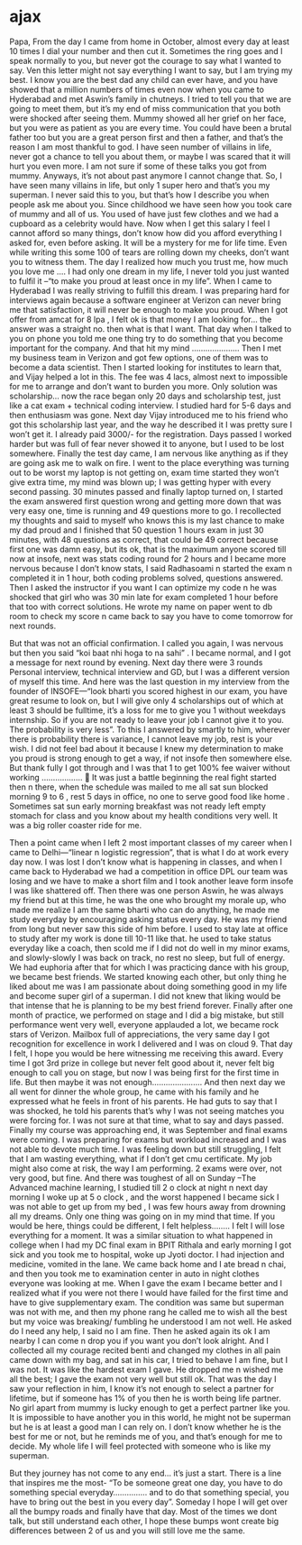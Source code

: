 # ajax
Papa,
From the day I came from home in October, almost every day at least 10 times I dial your number and then cut it. Sometimes the ring goes and I speak normally to you, but never got the courage to say what I wanted to say. Ven this letter might not say everything I want to say, but I am trying my best.
I know you are the best dad any child can ever have, and you have showed that a million numbers of times even now when you came to Hyderabad and met Aswin’s family in chutneys. I tried to tell you that we are going to meet them, but it’s my end of miss communication that you both were shocked after seeing them. Mummy showed all her grief on her face, but you were as patient as you are every time.  You could have been a brutal father too but you are a great person first and then a father, and that’s the reason I am most thankful to god. 
I have seen number of villains in life, never got a chance to tell you about them, or maybe I was scared that it will hurt you even more. I am not sure if some of these talks you got from mummy. Anyways, it’s not about past anymore I cannot change that. So, I have seen many villains in life, but only 1 super hero and that’s you my superman. I never said this to you, but that’s how I describe you when people ask me about you. Since childhood we have seen how you took care of mummy and all of us. You used of have just few clothes and we had a cupboard as a celebrity would have. Now when I get this salary I feel I cannot afford so many things, don’t know how did you afford everything I asked for, even before asking. It will be a mystery for me for life time. Even while writing this some 100 of tears are rolling down my cheeks, don’t want you to witness them. 
The day I realized how much you trust me, how much you love me …. I had only one dream in my life, I never told you just wanted to fulfil it –“to make you proud at least once in my life”. When I came to Hyderabad I was really striving to fulfill this dream. I was preparing hard for interviews again because a software engineer at Verizon can never bring me that satisfaction, it will never be enough to make you proud.  When I got offer from amcat for 8 lpa , I felt ok is that money I am looking for… the answer was a straight no. then what is that I want. That day when I talked to you on phone you told me one thing try to do something that you become important for the company. And that hit my mind …………………
Then I met my business team in Verizon and got few options, one of them was to become a data scientist. Then I started looking for institutes to learn that, and Vijay helped a lot in this. The fee was 4 lacs, almost next to impossible for me to arrange and don’t want to burden you more. Only solution was scholarship… now the race began only 20 days and scholarship test, just like a cat exam + technical coding interview. I studied hard for 5-6 days and then enthusiasm was gone. Next day Vijay introduced me to his friend who got this scholarship last year, and the way he described it I was pretty sure I won’t get it. I already paid 3000/- for the registration. Days passed I worked harder but was full of fear never showed it to anyone, but I used to be lost somewhere. 
Finally the test day came, I am nervous like anything as if they are going ask me to walk on fire. I went to the place everything was turning out to be worst my laptop is not getting on, exam time started they won’t give extra time, my mind was blown up; I was getting hyper with every second passing. 30 minutes passed and finally laptop turned on, I started the exam answered first question wrong and getting more down that was very easy one, time is running and 49 questions more to go.  I recollected my thoughts and said to myself who knows this is my last chance to make my dad proud and I finished that 50 question 1 hours exam in just 30 minutes, with 48 questions as correct, that could be 49 correct because first one was damn easy, but its ok, that is the maximum anyone scored till now at insofe, next was stats coding round for 2 hours and I became more nervous because I don’t know stats, I said  Radhasoami n started the exam n completed it in 1 hour, both coding problems solved, questions answered. Then I asked the instructor if you want I can optimize my code n he was shocked that girl who was 30 min late for exam completed 1 hour before that too with correct solutions. He wrote my name on paper went to db room to check my score n came back to say you have to come tomorrow for next rounds. 

But that was not an official confirmation. I called you again, I was nervous but then you said “koi baat nhi hoga to na sahi” . I became normal, and I got a message for next round by evening. 
Next day there were 3 rounds Personal interview, technical interview and GD, but I was a different version of myself this time. And here was the last question in my interview from the founder of INSOFE—“look bharti you scored highest in our exam, you have great resume to look on, but I will give only 4 scholarships out of which at least 3 should be fulltime, it’s a loss for me to give you 1 without weekdays internship. So if you are not ready to leave your job I cannot give it to you. The probability is very less”. To this I answered by smartly to him, wherever there is probability there is variance, I cannot leave my job, rest is your wish.
I did not feel bad about it because I knew my determination to make you proud is strong enough to get a way, if not insofe then somewhere else. But thank fully I got through and I was that 1 to get 100% fee waiver without working ……………… 
It was just a battle beginning the real fight started then n there, when the schedule was mailed to me all sat sun blocked morning 9 to 6 , rest 5 days in office, no one to serve good food like home . Sometimes sat sun early morning breakfast was not ready left empty stomach for class and you know about my health conditions very well. It was a big roller coaster ride for me.

Then a point came when I left 2 most important classes of my career when I came to Delhi—“linear n logistic regression”, that is what I do at work every day now. I was lost I don’t know what is happening in classes, and when I came back to Hyderabad we had a competition in office DPL our team was losing and we have to make a short film and I took another leave form insofe I was like shattered off. Then there was one person Aswin, he was always my friend but at this time, he was the one who brought my morale up, who made me realize I am the same bharti who can do anything, he made me study everyday by encouraging asking status every day. He was my friend from long but never saw this side of him before. I used to stay late at office to study after my work is done till 10-11 like that. he used to take status everyday like a coach, then scold me if I did not do well in my minor exams, and slowly-slowly I was back on track, no rest no sleep, but full of energy. We had euphoria after that for which I was practicing dance with his group, we became best friends. We started knowing each other, but only thing he liked about me was I am passionate about doing something good in my life and become super girl of a superman. I did not knew that liking would be that intense that he is planning to be my best friend forever. Finally after one month of practice, we performed on stage and I did a big mistake, but still performance went very well, everyone applauded a lot, we became rock stars of Verizon. Mailbox full of appreciations, the very same day I got recognition for excellence in work I delivered and I was on cloud 9. That day I felt, I hope you would be here witnessing me receiving this award. Every time I got 3rd prize in college but never felt good about it, never felt big enough to call you on stage, but now I was being first for the first time in life. But then maybe it was not enough…………………. And then next day we all went for dinner the whole group, he came with his family and he expressed what he feels in front of his parents. He had guts to say that I was shocked, he told his parents that’s why I was not seeing matches you were forcing for. I was not sure at that time, what to say and days passed. Finally my course was approaching end, it was September and final exams were coming. I was preparing for exams but workload increased and I was not able to devote much time. I was feeling down but still struggling, I felt that I am wasting everything, what if I don’t get cmu certificate. My job might also come at risk, the way I am performing.
2 exams were over, not very good, but fine. And there was toughest of all on Sunday –The Advanced machine learning, I studied till 2 o clock at night n next day morning I woke up at 5 o clock , and the worst happened I became sick I was not able to get up from my bed , I was few hours away from drowning all my dreams. Only one thing was going on in my mind that time. If you would be here, things could be different, I felt helpless…….. I felt I will lose everything for a moment.  It was a similar situation to what happened in college when I had my DC final exam in BPIT Rithala and early morning I got sick and you took me to hospital, woke up Jyoti doctor. I had injection and medicine, vomited in the lane. We came back home and I ate bread n chai, and then you took me to examination center in auto in night clothes everyone was looking at me. When I gave the exam I became better and I realized what if you were not there I would have failed for the first time and have to give supplementary exam.  The condition was same but superman was not with me, and then my phone rang he called me to wish all the best but my voice was breaking/ fumbling he understood I am not well. He asked do I need any help, I said no I am fine. Then he asked again its ok I am nearby I can come n drop you if you want you don’t look alright. And I collected all my courage recited benti and changed my clothes in all pain came down with my bag, and sat in his car, I tried to behave I am fine, but I was not. It was like the hardest exam I gave. He dropped me n wished me all the best; I gave the exam not very well but still ok. That was the day I saw your reflection in him, I know it’s not enough to select a partner for lifetime, but if someone has 1% of you then he is worth being life partner. No girl apart from mummy is lucky enough to get a perfect partner like you. It is impossible to have another you in this world, he might not be superman but he is at least a good man I can rely on. I don’t know whether he is the best for me or not, but he reminds me of you, and that’s enough for me to decide. My whole life I will feel protected with someone who is like my superman.

But they journey has not come to any end… it’s just a start. There is a line that inspires me the most- “To be someone great one day, you have to do something special everyday…………… and to do that something special, you have to bring out the best in you every day”. Someday I hope I will get over all the bumpy roads and finally have that day.
Most of the times we dont talk, but still understand each other, I hope these bumps wont create big differences between 2 of us and you will still love me the same.
